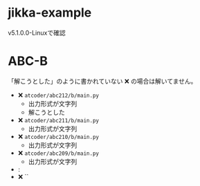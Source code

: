 # jikka-example
v5.1.0.0-Linuxで確認

# ABC-B
「解こうとした」のように書かれていない :x: の場合は解いてません。

- :x: `atcoder/abc212/b/main.py`
  - 出力形式が文字列
  - 解こうとした
- :x: `atcoder/abc211/b/main.py`
  - 出力形式が文字列
- :x: `atcoder/abc210/b/main.py`
  - 出力形式が文字列
- :x: `atcoder/abc209/b/main.py`
  - 出力形式が文字列
- :
- :x: ``
